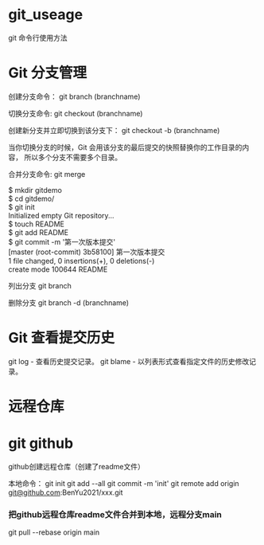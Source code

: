 # git_useage
git 命令行使用方法


# Git 分支管理
创建分支命令：
git branch (branchname)

切换分支命令:
git checkout (branchname)

创建新分支并立即切换到该分支下：
git checkout -b (branchname) 
 
当你切换分支的时候，Git 会用该分支的最后提交的快照替换你的工作目录的内容， 所以多个分支不需要多个目录。

合并分支命令:
git merge 

$ mkdir gitdemo  
$ cd gitdemo/  
$ git init  
Initialized empty Git repository...  
$ touch README  
$ git add README  
$ git commit -m '第一次版本提交'  
[master (root-commit) 3b58100] 第一次版本提交  
 1 file changed, 0 insertions(+), 0 deletions(-)  
 create mode 100644 README  
 
 列出分支
 git branch

删除分支
git branch -d (branchname)

# Git 查看提交历史

git log - 查看历史提交记录。
git blame <file> - 以列表形式查看指定文件的历史修改记录。
 
# 远程仓库

# git github
 
github创建远程仓库（创建了readme文件）
 
本地命令：
git init 
git add --all
git commit -m 'init'
git remote add origin git@github.com:BenYu2021/xxx.git
 
### 把github远程仓库readme文件合并到本地，远程分支main
git pull --rebase origin main
